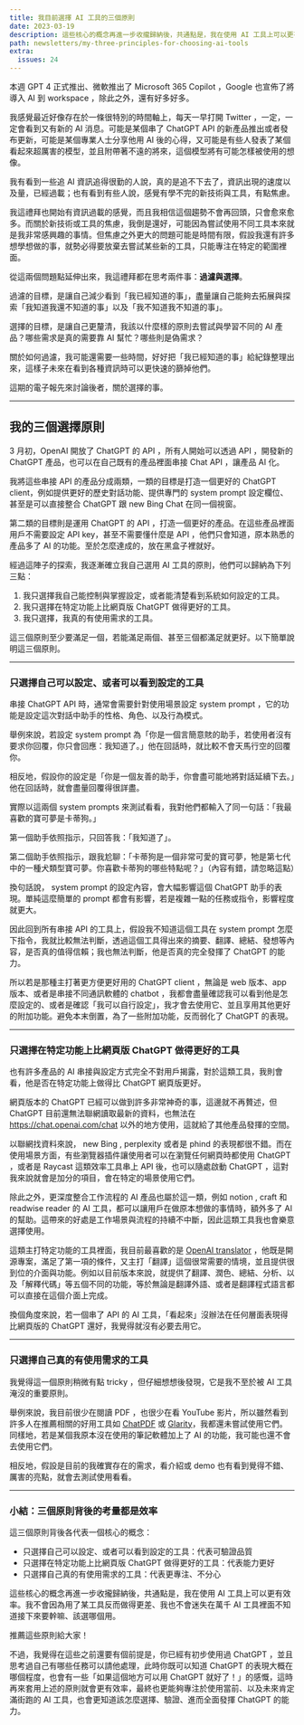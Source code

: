 ```yaml
---
title: 我目前選擇 AI 工具的三個原則
date: 2023-03-19
description: 這些核心的概念再進一步收攏歸納後，共通點是，我在使用 AI 工具上可以更有效率。我不會因為用了某工具反而做得更差、我也不會迷失在萬千 AI 工具裡面不知道接下來要幹嘛、該選哪個用。
path: newsletters/my-three-principles-for-choosing-ai-tools
extra:
  issues: 24
---
```


本週 GPT 4 正式推出、微軟推出了 Microsoft 365 Copilot ，Google 也宣佈了將導入 AI 到 workspace ，除此之外，還有好多好多。

我感覺最近好像存在於一條很特別的時間軸上，每天一早打開 Twitter ，一定，一定會看到又有新的 AI 消息。可能是某個串了 ChatGPT API 的新產品推出或者發布更新，可能是某個專業人士分享他用 AI 後的心得，又可能是有些人發表了某個看起來超厲害的模型，並且附帶著不遠的將來，這個模型將有可能怎樣被使用的想像。

我有看到一些追 AI 資訊追得很勤的人說，真的是追不下去了，資訊出現的速度以及量，已經過載；也有看到有些人說，感覺有學不完的新技術與工具，有點焦慮。

我這禮拜也開始有資訊過載的感覺，而且我相信這個趨勢不會再回頭，只會愈來愈多。而關於新技術或工具的焦慮，我倒是還好，可能因為嘗試使用不同工具本來就是我非常感興趣的事情。但焦慮之外更大的問題可能是時間有限，假設我還有許多想學想做的事，就勢必得要放棄去嘗試某些新的工具，只能專注在特定的範圍裡面。

從這兩個問題點延伸出來，我這禮拜都在思考兩件事：**過濾與選擇**。

過濾的目標，是讓自己減少看到「我已經知道的事」，盡量讓自己能夠去拓展與探索「我知道我還不知道的事」以及「我不知道我不知道的事」。

選擇的目標，是讓自己更釐清，我該以什麼樣的原則去嘗試與學習不同的 AI 產品？哪些需求是真的需要靠 AI 幫忙？哪些則是偽需求？

關於如何過濾，我可能還需要一些時間，好好把「我已經知道的事」給紀錄整理出來，這樣子未來在看到各種資訊時可以更快速的篩掉他們。

這期的電子報先來討論後者，關於選擇的事。

<!-- more -->

---

## 我的三個選擇原則

3 月初，OpenAI 開放了 ChatGPT 的 API ，所有人開始可以透過 API ，開發新的 ChatGPT 產品，也可以在自己既有的產品裡面串接 Chat API ，讓產品 AI 化。

我將這些串接 API 的產品分成兩類，一類的目標是打造一個更好的 ChatGPT client，例如提供更好的歷史對話功能、提供專門的 system prompt 設定欄位、甚至是可以直接整合 ChatGPT 跟 new Bing Chat 在同一個視窗。

第二類的目標則是運用 ChatGPT 的 API ，打造一個更好的產品。在這些產品裡面用戶不需要設定 API key，甚至不需要懂什麼是 API ，他們只會知道，原本熟悉的產品多了 AI 的功能。至於怎麼達成的，放在黑盒子裡就好。

經過這陣子的探索，我逐漸確立我自己選用 AI 工具的原則，他們可以歸納為下列三點：

1. 我只選擇我自己能控制與掌握設定，或者能清楚看到系統如何設定的工具。
2. 我只選擇在特定功能上比網頁版 ChatGPT 做得更好的工具。
3. 我只選擇，我真的有使用需求的工具。

這三個原則至少要滿足一個，若能滿足兩個、甚至三個都滿足就更好。以下簡單說明這三個原則。

---

### 只選擇自己可以設定、或者可以看到設定的工具

串接 ChatGPT API 時，通常會需要針對使用場景設定 system prompt ，它的功能是設定這次對話中助手的性格、角色、以及行為模式。

舉例來說，若設定 system prompt 為「你是一個言簡意賅的助手，若使用者沒有要求你回覆，你只會回應：我知道了。」他在回話時，就比較不會天馬行空的回覆你。

相反地，假設你的設定是「你是一個友善的助手，你會盡可能地將對話延續下去。」他在回話時，就會盡量回覆得很詳盡。

實際以這兩個 system prompts 來測試看看，我對他們都輸入了同一句話：「我最喜歡的寶可夢是卡蒂狗。」

第一個助手依照指示，只回答我：「我知道了」。

第二個助手依照指示，跟我尬聊：「卡蒂狗是一個非常可愛的寶可夢，牠是第七代中的一種犬類型寶可夢。你喜歡卡蒂狗的哪些特點呢？」（內容有錯，請忽略這點）

換句話說， system prompt 的設定內容，會大幅影響這個 ChatGPT 助手的表現。單純這麼簡單的 prompt 都會有影響，若是複雜一點的任務或指令，影響程度就更大。

因此回到所有串接 API 的工具上，假設我不知道這個工具在 system prompt 怎麼下指令，我就比較無法判斷，透過這個工具得出來的摘要、翻譯、總結、發想等內容，是否真的值得信賴；我也無法判斷，他是否真的完全發揮了 ChatGPT 的能力。

所以若是那種主打著更方便更好用的 ChatGPT client ，無論是 web 版本、app 版本、或者是串接不同通訊軟體的 chatbot ，我都會盡量確認我可以看到他是怎麼設定的、或者是確認「我可以自行設定」，我才會去使用它、並且享用其他更好的附加功能。避免本末倒置，為了一些附加功能，反而弱化了 ChatGPT 的表現。

---

### 只選擇在特定功能上比網頁版 ChatGPT 做得更好的工具

也有許多產品的 AI 串接與設定方式完全不對用戶揭露，對於這類工具，我則會看，他是否在特定功能上做得比 ChatGPT 網頁版更好。

網頁版本的 ChatGPT 已經可以做到許多非常神奇的事，這邊就不再贅述，但 ChatGPT 目前還無法聯網讀取最新的資料，也無法在 <https://chat.openai.com/chat> 以外的地方使用，這就給了其他產品發揮的空間。

以聯網找資料來說， new Bing , perplexity 或者是 phind 的表現都很不錯。而在使用場景方面，有些瀏覽器插件讓使用者可以在瀏覽任何網頁時都使用 ChatGPT ，或者是 Raycast 這類效率工具串上 API 後，也可以隨處啟動 ChatGPT ，這對我來說就會是加分的項目，會在特定的場景使用它們。

除此之外，更深度整合工作流程的 AI 產品也屬於這一類，例如 notion , craft 和 readwise reader 的 AI 工具，都可以讓用戶在做原本想做的事情時，額外多了 AI 的幫助。這帶來的好處是工作場景與流程的持續不中斷，因此這類工具我也會樂意選擇使用。

這類主打特定功能的工具裡面，我目前最喜歡的是 [OpenAI translator](https://github.com/yetone/openai-translator) ，他既是開源專案，滿足了第一項的條件，又主打「翻譯」這個很常需要的情境，並且提供很到位的介面與功能。例如以目前版本來說，就提供了翻譯、潤色、總結、分析、以及「解釋代碼」等五個不同的功能，等於無論是翻譯外語、或者是翻譯程式語言都可以直接在這個介面上完成。

換個角度來說，若一個串了 API 的 AI 工具，「看起來」沒辦法在任何層面表現得比網頁版的 ChatGPT 還好，我覺得就沒有必要去用它。

---

### 只選擇自己真的有使用需求的工具

我覺得這一個原則稍微有點 tricky ，但仔細想想後發現，它是我不至於被 AI 工具淹沒的重要原則。

舉例來說，我目前很少在閱讀 PDF ，也很少在看 YouTube 影片，所以雖然看到許多人在推薦相關的好用工具如 [ChatPDF](https://www.chatpdf.com/) 或 [Glarity](https://glarity.app/)，我都還未嘗試使用它們。同樣地，若是某個我原本沒在使用的筆記軟體加上了 AI 的功能，我可能也還不會去使用它們。

相反地，假設是目前的我確實存在的需求，看介紹或 demo 也有看到覺得不錯、厲害的亮點，就會去測試使用看看。

---

### 小結：三個原則背後的考量都是效率

這三個原則背後各代表一個核心的概念：

* 只選擇自己可以設定、或者可以看到設定的工具：代表可驗證品質
* 只選擇在特定功能上比網頁版 ChatGPT 做得更好的工具：代表能力更好
* 只選擇自己真的有使用需求的工具：代表更專注、不分心

這些核心的概念再進一步收攏歸納後，共通點是，我在使用 AI 工具上可以更有效率。我不會因為用了某工具反而做得更差、我也不會迷失在萬千 AI 工具裡面不知道接下來要幹嘛、該選哪個用。

推薦這些原則給大家！

不過，我覺得在這些之前還要有個前提是，你已經有初步使用過 ChatGPT ，並且思考過自己有哪些任務可以請他處理，此時你既可以知道 ChatGPT 的表現大概在哪個程度，也會有一些「如果這個地方可以用 ChatGPT 就好了！」的感慨，這時再來套用上述的原則就會更有效率，最終也更能夠專注於使用當前、以及未來肯定滿街跑的 AI 工具，也會更知道該怎麼選擇、驗證、進而全面發揮 ChatGPT 的能力。